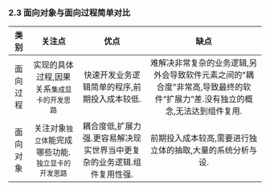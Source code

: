 ### 2.3 面向对象与面向过程简单对比

类别|关注点|优点|缺点
  :-:   |:-:   |:-: |:-: 
面向过程|实现的具体过程,因果关系`集成显卡的开发思路`|快速开发业务逻辑简单的程序,前期投入成本较低.|难解决非常复杂的业务逻辑,另外会导致软件元素之间的"耦合度"非常高,导致最终的软件“扩展力”差.没有独立的概念,无法达到组件复用.
面向对象|关注对象`独立体`能完成哪些功能.`独立显卡的开发思路`|耦合度低,扩展力强.更容易解决现实世界当中更复杂的业务逻辑.组件复用性强.|前期投入成本较高,需要进行独立体的抽取,大量的系统分析与设.

